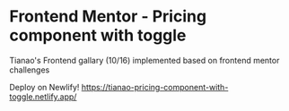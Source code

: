 # Frontend Mentor - Pricing component with toggle

Tianao's Frontend gallary (10/16) implemented based on frontend mentor challenges

Deploy on Newlify! https://tianao-pricing-component-with-toggle.netlify.app/
